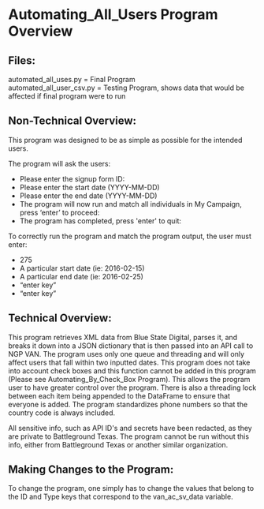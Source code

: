# Automating_All_Users Program Overview
## Files:
automated_all_uses.py = Final Program <br />
automated_all_user_csv.py = Testing Program, shows data that would be affected if final program were to run

## Non-Technical Overview:
This program was designed to be as simple as possible for the intended users. 

The program will ask the users: <br />
* Please enter the signup form ID:  <br />
* Please enter the start date (YYYY-MM-DD) <br />
* Please enter the end date (YYYY-MM-DD) <br />
* The program will now run and match all individuals in My Campaign, press ‘enter’ to proceed: <br />
* The program has completed, press 'enter' to quit: <br />

To correctly run the program and match the program output, the user must enter: <br />
* 275 <br />
* A particular start date (ie: 2016-02-15) <br />
* A particular end date (ie: 2016-02-25) <br />
* “enter key” <br />
* “enter key” <br />

## Technical Overview:
This program retrieves XML data from Blue State Digital, parses it, and breaks it down into a JSON dictionary that is then passed into an API call to NGP VAN. The program uses only one queue and threading and will only affect users that fall within two inputted dates. This program does not take into account check boxes and this function cannot be added in this program (Please see Automating_By_Check_Box Program). This allows the program user to have greater control over the program. There is also a threading lock between each item being appended to the DataFrame to ensure that everyone is added. The program standardizes phone numbers so that the country code is always included.

All sensitive info, such as API ID's and secrets have been redacted, as they are private to Battleground Texas. The program cannot be run without this info, either from Battleground Texas or another similar organization.

## Making Changes to the Program:
To change the program, one simply has to change the values that belong to the ID and Type keys that correspond to the van_ac_sv_data variable.
